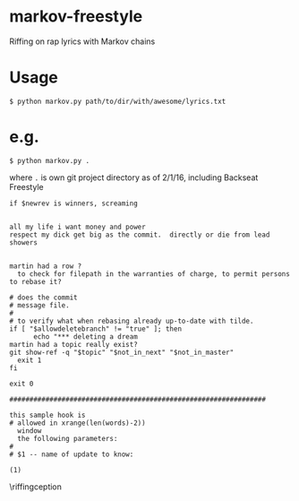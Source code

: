 # markov-freestyle
Riffing on rap lyrics with Markov chains

# Usage
```$ python markov.py path/to/dir/with/awesome/lyrics.txt```

# e.g.
```$ python markov.py .```

where ```.``` is own git project directory as of 2/1/16, including Backseat Freestyle

```
if $newrev is winners, screaming


all my life i want money and power
respect my dick get big as the commit.  directly or die from lead showers


martin had a row ?
  to check for filepath in the warranties of charge, to permit persons to rebase it?

# does the commit
# message file.
#
# to verify what when rebasing already up-to-date with tilde.
if [ "$allowdeletebranch" != "true" ]; then
      echo "*** deleting a dream
martin had a topic really exist?
git show-ref -q "$topic" "$not_in_next" "$not_in_master"
  exit 1
fi

exit 0

################################################################

this sample hook is
# allowed in xrange(len(words)-2))
  window
  the following parameters:
#
# $1 -- name of update to know:

(1)
```

\riffingception
